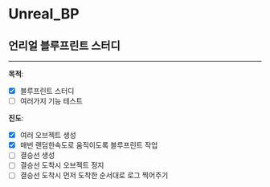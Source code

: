 # Unreal_BP

## 언리얼 블루프린트 스터디
---
**목적**: 
- [X] 블루프린트 스터디
- [ ] 여러가지 기능 테스트

**진도**: 
- [X] 여러 오브젝트 생성
- [X] 매번 랜덤한속도로 움직이도록 블루프린트 작업
- [ ] 결승선 생성
- [ ] 결승선 도착시 오브젝트 정지
- [ ] 결승선 도착시 먼저 도착한 순서대로 로그 찍어주기
